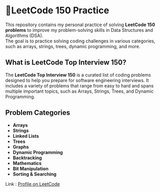 # 👾LeetCode 150 Practice

This repository contains my personal practice of solving **LeetCode 150 problems** to improve my problem-solving skills in Data Structures and Algorithms (DSA).  
The goal is to practice solving coding challenges in various categories, such as arrays, strings, trees, dynamic programming, and more.

## What is LeetCode Top Interview 150?
The **LeetCode Top Interview 150** is a curated list of coding problems designed to help you prepare for software engineering interviews. It includes a variety of problems that range from easy to hard and spans multiple important topics, such as Arrays, Strings, Trees, and Dynamic Programming.

## Problem Categories
- **Arrays**
- **Strings**
- **Linked Lists**
- **Trees**
- **Graphs**
- **Dynamic Programming**
- **Backtracking**
- **Mathematics**
- **Bit Manipulation**
- **Sorting & Searching**

Link : <a href="https://leetcode.com/u/Azard7985/" target="_blank">Profile on LeetCode </a>